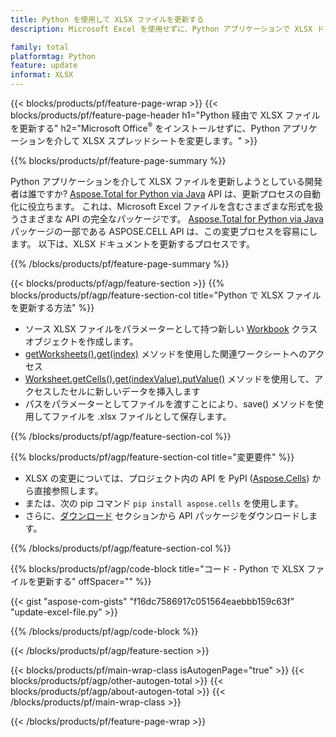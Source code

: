```yaml
---
title: Python を使用して XLSX ファイルを更新する
description: Microsoft Excel を使用せずに、Python アプリケーションで XLSX ドキュメントを変更します。 

family: total
platformtag: Python
feature: update
informat: XLSX
---
```

{{< blocks/products/pf/feature-page-wrap >}}
{{< blocks/products/pf/feature-page-header h1="Python 経由で XLSX ファイルを更新する" h2="Microsoft Office<sup>&reg;</sup> をインストールせずに、Python アプリケーションを介して XLSX スプレッドシートを変更します。" >}}

{{% blocks/products/pf/feature-page-summary %}}

Python アプリケーションを介して XLSX ファイルを更新しようとしている開発者は誰ですか? [Aspose.Total for Python via Java](https://products.aspose.com/total/python-java/) API は、更新プロセスの自動化に役立ちます。 これは、Microsoft Excel ファイルを含むさまざまな形式を扱うさまざまな API の完全なパッケージです。 [Aspose.Total for Python via Java](https://products.aspose.com/total/python-java/) パッケージの一部である ASPOSE.CELL API は、この変更プロセスを容易にします。 以下は、XLSX ドキュメントを更新するプロセスです。

{{% /blocks/products/pf/feature-page-summary %}}

{{< blocks/products/pf/agp/feature-section >}}
{{% blocks/products/pf/agp/feature-section-col title="Python で XLSX ファイルを更新する方法" %}}

- ソース XLSX ファイルをパラメーターとして持つ新しい [Workbook](https://reference.aspose.com/cells/python-java/asposecells.api/Workbook) クラス オブジェクトを作成します。
- [getWorksheets().get(index)](https://reference.aspose.com/cells/python/asposecells.api/workbook#Worksheets) メソッドを使用した関連ワークシートへのアクセス
- [Worksheet.getCells().get(indexValue).putValue()](https://reference.aspose.com/cells/python/asposecells.api/worksheet#Cells) メソッドを使用して、アクセスしたセルに新しいデータを挿入します
- パスをパラメーターとしてファイルを渡すことにより、save() メソッドを使用してファイルを .xlsx ファイルとして保存します。

{{% /blocks/products/pf/agp/feature-section-col %}}

{{% blocks/products/pf/agp/feature-section-col title="変更要件" %}}

- XLSX の変更については、プロジェクト内の API を PyPI ([Aspose.Cells](https://pypi.org/project/aspose-cells/)) から直接参照します。
- または、次の pip コマンド ```pip install aspose.cells``` を使用します。 
- さらに、[ダウンロード](https://releases.aspose.com/cells/python-java) セクションから API パッケージをダウンロードします。

{{% /blocks/products/pf/agp/feature-section-col %}}

{{% blocks/products/pf/agp/code-block title="コード - Python で XLSX ファイルを更新する" offSpacer="" %}}

{{< gist "aspose-com-gists" "f16dc7586917c051564eaebbb159c63f" "update-excel-file.py" >}}

{{% /blocks/products/pf/agp/code-block %}}

{{< /blocks/products/pf/agp/feature-section >}}

{{< blocks/products/pf/main-wrap-class isAutogenPage="true" >}}
{{< blocks/products/pf/agp/other-autogen-total >}}
{{< blocks/products/pf/agp/about-autogen-total >}}
{{< /blocks/products/pf/main-wrap-class >}}

{{< /blocks/products/pf/feature-page-wrap >}}